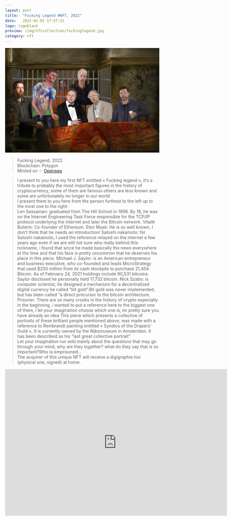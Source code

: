 ```yaml
---
layout: post
title:  "Fucking Legend #NFT, 2022"
date:   2022-02-01 17:57:21
logo: logoblack
preview: /img/nftcollection/fuckinglegend.jpg
category: nft
---
```


![Fuckinglegend](/img/nftcollection/fuckinglegend.jpg) 
> Fucking Legend, 2022 <br> 
> Blockchain: Polygon <br>
> Minted on ☞ [Opensea](https://opensea.io/collection/fuckinglegend)

> I present to you here my first NFT entitled « Fucking legend », it’s a tribute to probably the most important figures in the history of cryptocurrency, some of them are famous others are less known and some are unfortunately no longer in our world<br>
>I present them to you here from the person furthest to the left up to the most one to the right:<br>
>Len Sassaman: graduated from The Hill School in 1998. By 18, he was on the Internet Engineering Task Force responsible for the TCP/IP protocol underlying the internet and later the Bitcoin network. Vitalik Buterin: Co-founder of Ethereum. Elon Musk: He is so well known, I don’t think that he needs an introduction! Satoshi nakamoto: for Satoshi nakamoto, I used the reference relayed on the internet a few years ago even if we are still not sure who really behind this nickname, i found that since he made basically the news everywhere at the time and that his face is pretty uncommon that he deserves his place in this piece. Michael J. Saylor: is an American entrepreneur and business executive, who co-founded and leads MicroStrategy that used $250 million from its cash stockpile to purchase 21,454 Bitcoin. As of February 24, 2021 holdings include 90,531 bitcoins. Saylor disclosed he personally held 17,732 bitcoin. Nick Szabo: is computer scientist, he designed a mechanism for a decentralized digital currency he called “bit gold”.Bit gold was never implemented, but has been called “a direct precursor to the bitcoin architecture. Prisoner: There are so many crooks in the history of crypto especially in the beginning, i wanted to put a reference here to the biggest one of them, i let your imagination choose which one is, im pretty sure you have already an idea This piece which presents a collective of portraits of these brilliant people mentioned above, was made with a reference to Rembrandt painting entitled « Syndics of the Drapers’ Guild », It is currently owned by the Rijksmuseum in Amsterdam. It has been described as his “last great collective portrait” <br>
>Let your imagination run wild mainly about the questions that may go through your mind, why are they together? what do they say that is so important?Who is emprisoned…<br>
>The acquirer of this unique NFT will receive a digigraphie too (physical one, signed) at home.



<iframe width="725" height="480" src="https://www.youtube.com/embed/_r8XLAfR8mc" title="YouTube video player" frameborder="0" allow="accelerometer; autoplay; clipboard-write; encrypted-media; gyroscope; picture-in-picture" allowfullscreen></iframe>


